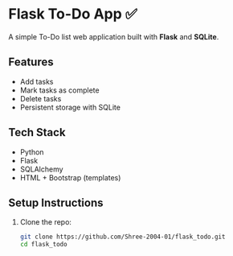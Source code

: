 # Flask To-Do App ✅

A simple To-Do list web application built with **Flask** and **SQLite**.

## Features
- Add tasks
- Mark tasks as complete
- Delete tasks
- Persistent storage with SQLite

## Tech Stack
- Python
- Flask
- SQLAlchemy
- HTML + Bootstrap (templates)

## Setup Instructions
1. Clone the repo:
   ```bash
   git clone https://github.com/Shree-2004-01/flask_todo.git
   cd flask_todo

